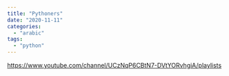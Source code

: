 ```yaml
---
title: "Pythoners"
date: "2020-11-11"
categories: 
  - "arabic"
tags: 
  - "python"
---
```


https://www.youtube.com/channel/UCzNqP6CBtN7-DVtYORvhgiA/playlists
